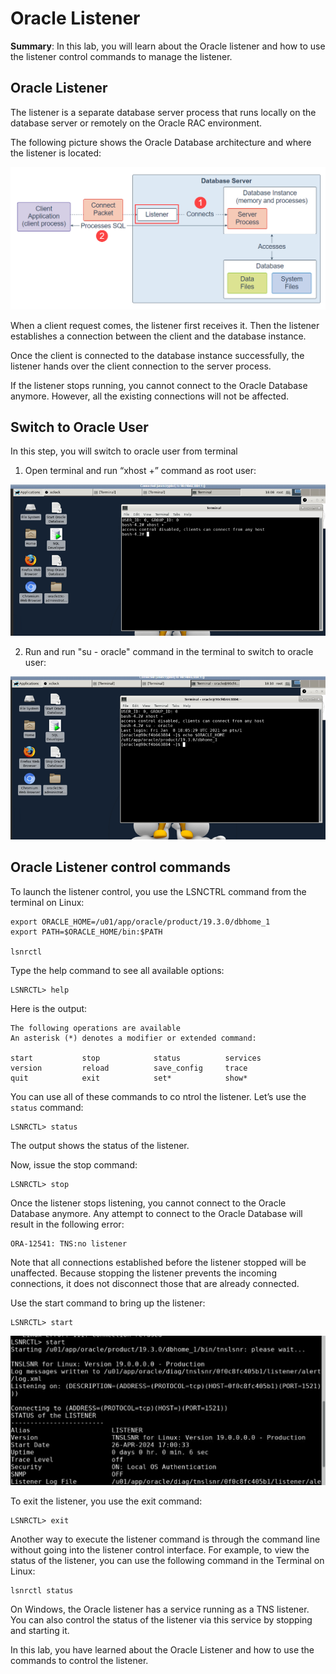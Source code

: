 # Oracle Listener
**Summary**: In this lab, you will learn about the Oracle listener and how to use the listener control commands to manage the listener.

Oracle Listener
----------------

The listener is a separate database server process that runs locally on the database server or remotely on the Oracle RAC environment.

The following picture shows the Oracle Database architecture and where the listener is located:

![Oracle Listener](./images/Oracle-Listener.png)

When a client request comes, the listener first receives it. Then the listener establishes a connection between the client and the database instance.

Once the client is connected to the database instance successfully, the listener hands over the client connection to the server process.

If the listener stops running, you cannot connect to the Oracle Database anymore. However, all the existing connections will not be affected.

Switch to Oracle User
---------------------

In this step, you will switch to oracle user from terminal 

1. Open terminal and run “xhost +” command as root user:

![](./images/1.png)

2. Run and run "su - oracle" command in the terminal to switch to oracle user:

![](./images/2.png)

Oracle Listener control commands
--------------------------------

To launch the listener control, you use the LSNCTRL command from the terminal on Linux:

```
export ORACLE_HOME=/u01/app/oracle/product/19.3.0/dbhome_1
export PATH=$ORACLE_HOME/bin:$PATH

lsnrctl
```


Type the help command to see all available options:

```
LSNRCTL> help
```


Here is the output:

```
The following operations are available
An asterisk (*) denotes a modifier or extended command:

start           stop            status          services
version         reload          save_config     trace
quit            exit            set*            show*
```

You can use all of these commands to co
ntrol the listener. Let’s use the `status` command:

```
LSNRCTL> status
```

The output shows the status of the listener.

Now, issue the stop command:

```
LSNRCTL> stop
```


Once the listener stops listening, you cannot connect to the Oracle Database anymore. Any attempt to connect to the Oracle Database will result in the following error:

```
ORA-12541: TNS:no listener
```


Note that all connections established before the listener stopped will be unaffected. Because stopping the listener prevents the incoming connections, it does not disconnect those that are already connected.

Use the start command to bring up the listener:

```
LSNRCTL> start
```

![](./images/3.png)

To exit the listener, you use the exit command:

```
LSNRCTL> exit
```


Another way to execute the listener command is through the command line without going into the listener control interface. For example, to view the status of the listener, you can use the following command in the Terminal on Linux:

```
lsnrctl status
```


On Windows, the Oracle listener has a service running as a TNS listener. You can also control the status of the listener via this service by stopping and starting it.

In this lab, you have learned about the Oracle Listener and how to use the commands to control the listener.
